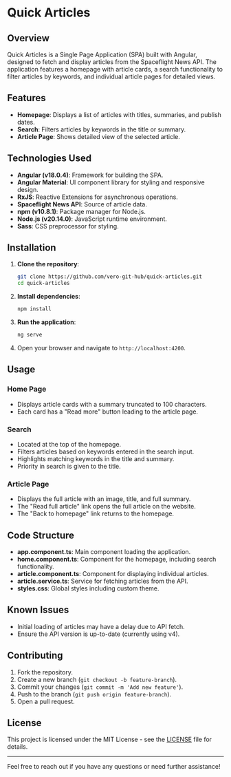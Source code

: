 # Quick Articles

## Overview

Quick Articles is a Single Page Application (SPA) built with Angular, designed to fetch and display articles from the Spaceflight News API. The application features a homepage with article cards, a search functionality to filter articles by keywords, and individual article pages for detailed views.

## Features

- **Homepage**: Displays a list of articles with titles, summaries, and publish dates.
- **Search**: Filters articles by keywords in the title or summary.
- **Article Page**: Shows detailed view of the selected article.

## Technologies Used

- **Angular (v18.0.4)**: Framework for building the SPA.
- **Angular Material**: UI component library for styling and responsive design.
- **RxJS**: Reactive Extensions for asynchronous operations.
- **Spaceflight News API**: Source of article data.
- **npm (v10.8.1)**: Package manager for Node.js.
- **Node.js (v20.14.0)**: JavaScript runtime environment.
- **Sass**: CSS preprocessor for styling.

## Installation

1. **Clone the repository**:
    ```bash
    git clone https://github.com/vero-git-hub/quick-articles.git
    cd quick-articles
    ```

2. **Install dependencies**:
    ```bash
    npm install
    ```

3. **Run the application**:
    ```bash
    ng serve
    ```

4. Open your browser and navigate to `http://localhost:4200`.

## Usage

### Home Page

- Displays article cards with a summary truncated to 100 characters.
- Each card has a "Read more" button leading to the article page.

### Search

- Located at the top of the homepage.
- Filters articles based on keywords entered in the search input.
- Highlights matching keywords in the title and summary.
- Priority in search is given to the title.

### Article Page

- Displays the full article with an image, title, and full summary.
- The "Read full article" link opens the full article on the website.
- The "Back to homepage" link returns to the homepage.

## Code Structure

- **app.component.ts**: Main component loading the application.
- **home.component.ts**: Component for the homepage, including search functionality.
- **article.component.ts**: Component for displaying individual articles.
- **article.service.ts**: Service for fetching articles from the API.
- **styles.css**: Global styles including custom theme.

## Known Issues

- Initial loading of articles may have a delay due to API fetch.
- Ensure the API version is up-to-date (currently using v4).

## Contributing

1. Fork the repository.
2. Create a new branch (`git checkout -b feature-branch`).
3. Commit your changes (`git commit -m 'Add new feature'`).
4. Push to the branch (`git push origin feature-branch`).
5. Open a pull request.

## License

This project is licensed under the MIT License - see the [LICENSE](LICENSE) file for details.

---

Feel free to reach out if you have any questions or need further assistance!
```
